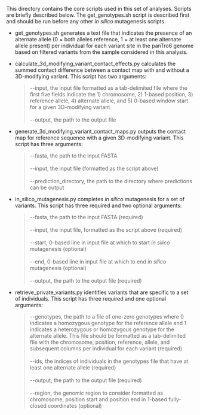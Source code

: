 This directory contains the core scripts used in this set of analyses. Scripts are briefly described below. The get_genotypes.sh script is described first and should be run before any other *in silico* mutagenesis scripts.

- get_genotypes.sh generates a text file that indicates the presence of an alternate allele (0 = both alleles reference, 1 = at least one alternate allele present) per individual for each variant site in the panTro6 genome based on filtered variants from the sample considered in this analysis.

- calculate_3d_modifying_variant_contact_effects.py calculates the summed contact difference between a contact map with and without a 3D-modifying variant. This script has two arguments:<br>
	>--input, the input file formatted as a tab-delimited file where the first five fields indicate the 1) chromosome, 2) 1-based position, 3) reference allele, 4) alternate allele, and 5) 0-based window start for a given 3D-modifying variant<br><br>
	--output, the path to the output file

- generate_3d_modifying_variant_contact_maps.py outputs the contact map for reference sequence with a given 3D-modifying variant. This script has three arguments:<br>
	>--fasta, the path to the input FASTA<br><br>
	--input,  the input file (formatted as the script above)<br><br>
	--prediction_directory, the path to the directory where predictions can be output

- in_silico_mutagenesis.py completes *in silico* mutagenesis for a set of variants. This script has three required and two optional arguments:<br> 
	>--fasta, the path to the input FASTA (required)<br><br>
	--input, the input file, formatted as the script above (required)<br><br>
	--start, 0-based line in input file at which to start *in silico* mutagenesis (optional)<br><br>
	--end, 0-based line in input file at which to end *in silico* mutagenesis (optional)<br><br>
	--output, the path to the output file (required)

- retrieve_private_variants.py identifies variants that are specific to a set of individuals. This script has three required and one optional arguments:<br>
	>--genotypes, the path to a file of one-zero genotypes where 0 indicates a homozygous genotype for the reference allele and 1 indicates a heterozygous or homozygous genotype for the alternate allele. This file should be formatted as a tab-delimited file with the chromosome, position, reference, allele, and subsequent columns per individual for each variant (required)<br><br>
	--ids, the indices of individuals in the genotypes file that have at least one alternate allele (required)<br><br>
	--output, the path to the output file (required)<br><br>
	--region, the genomic region to consider formatted as chromosome, position start and position end in 1-based fully-closed coordinates (optional)